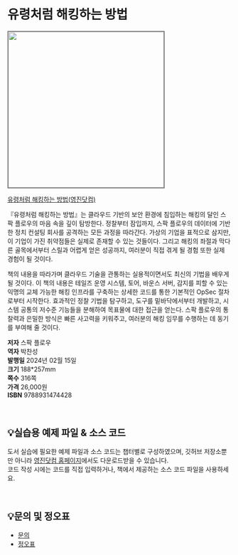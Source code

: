 # 유령처럼 해킹하는 방법

<img src="https://www.youngjin.com/images/book_cover/9788931474428.jpg" height="350px" style="border: 2px solid grey;">

[유령처럼 해킹하는 방법(영진닷컴)](https://blog.naver.com/ydot/223326406360)

『유령처럼 해킹하는 방법』는 클라우드 기반의 보안 환경에 침입하는 해킹의 달인 스팍 플로우의 마음 속을 깊이 탐방한다. 정찰부터 잠입까지, 스팍 플로우의 데이터에 기반한 정치 컨설팅 회사를 공격하는 모든 과정을 따라간다. 가상의 기업을 표적으로 삼지만, 이 기업이 가진 취약점들은 실제로 존재할 수 있는 것들이다. 그리고 해킹의 좌절과 막다른 골목에서부터 스릴과 어렵게 얻은 성공까지, 여러분이 직접 겪게 될 경험 또한 실제 경험이 될 것이다.

책의 내용을 따라가며 클라우드 기술을 관통하는 실용적이면서도 최신의 기법을 배우게 될 것이다. 이 책의 내용은 테일즈 운영 시스템, 토어, 바운스 서버, 감지를 피할 수 있는 익명의 교체 가능한 해킹 인프라를 구축하는 상세한 코드를 통한 기본적인 OpSec 절차로부터 시작한다. 효과적인 정찰 기법을 탐구하고, 도구를 밑바닥에서부터 개발하고, 시스템 공통의 저수준 기능들을 분해하여 목표물에 대한 접근을 얻는다. 스팍 플로우의 통찰력과 은밀한 방식은 빠른 사고력을 키워주고, 여러분의 해킹 임무를 수행하는 데 동기를 부여해 줄 것이다.

**저자** 스팍 플로우  
**역자** 박찬성  
**발행일** 2024년 02월 15일  
**크기** 188*257mm  
**쪽수** 316쪽  
**가격** 26,000원  
**ISBN** 9788931474428  

<br>

## 💡실습용 예제 파일 & 소스 코드
도서 실습에 필요한 예제 파일과 소스 코드는 챕터별로 구성하였으며, 깃허브 저장소뿐만 아니라 [영진닷컴 홈페이지](https://www.youngjin.com/reader/pds/pds.asp)에서도 다운로드받을 수 있습니다.  
코드 작성 시에는 코드를 직접 입력하거나, 책에서 제공하는 소스 코드 파일을 사용하세요.

<br>

## 💡문의 및 정오표
- [문의](mailto:Support@youngjin.com)
- [정오표](https://www.youngjin.com/Artyboard/mboard.asp?strBoardID=errata)



